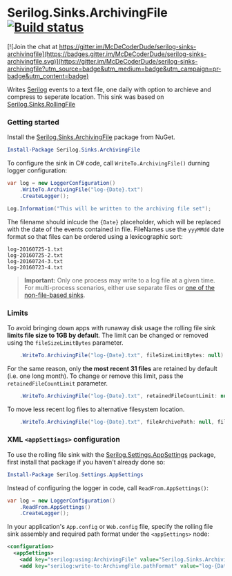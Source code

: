 # Serilog.Sinks.ArchivingFile [![Build status](https://ci.appveyor.com/api/projects/status/75r99ewehvpm2a3r?svg=true)](https://ci.appveyor.com/project/McDeCoderDude/serilog-sinks-archivingfile)

[![Join the chat at https://gitter.im/McDeCoderDude/serilog-sinks-archivingfile](https://badges.gitter.im/McDeCoderDude/serilog-sinks-archivingfile.svg)](https://gitter.im/McDeCoderDude/serilog-sinks-archivingfile?utm_source=badge&utm_medium=badge&utm_campaign=pr-badge&utm_content=badge)

Writes [Serilog](https://serilog.net) events to a text file, one daily with option to archieve and compress to seperate location. This sink was based on [Serilog.Sinks.RollingFile](https://github.com/serilog/serilog-sinks-rollingfile)

### Getting started

Install the [Serilog.Sinks.ArchivingFile](https://nuget.org/packages/serilog.sinks.archivingfile) package from NuGet. 

```powershell
Install-Package Serilog.Sinks.ArchivingFile
````

To configure the sink in C# code, call `WriteTo.ArchivingFile()` durning logger configuration:

```csharp
var log = new LoggerConfiguration()
    .WriteTo.ArchivingFile("log-{Date}.txt")
    .CreateLogger();

Log.Information("This will be written to the archiving file set");
```

The filename should inlcude the `{Date}` placeholder, which will be replaced with the date of the events contained in file. FileNames use the `yyyMMdd` date format so that files can be ordered using a lexicographic sort:
 
 ```
 log-20160725-1.txt
 log-20160725-2.txt
 log-20160724-3.txt
 log-20160723-4.txt
```

> **Important:** Only one process may write to a log file at a given time. For multi-process scenarios, either use separate files or [one of the non-file-based sinks](https://github.com/serilog/serilog/wiki/Provided-Sinks).

### Limits

To avoid bringing down apps with runaway disk usage the rolling file sink **limits file size to 1GB by default**. The limit can be changed or removed using the `fileSizeLimitBytes` parameter.

```csharp
    .WriteTo.ArchivingFile("log-{Date}.txt", fileSizeLimitBytes: null)
```

For the same reason, only **the most recent 31 files** are retained by default (i.e. one long month). To change or remove this limit, pass the `retainedFileCountLimit` parameter.

```csharp
    .WriteTo.ArchivingFile("log-{Date}.txt", retainedFileCountLimit: null)
```
To move less recent log files to alternative filesystem location.

```csharp
    .WriteTo.ArchivingFile("log-{Date}.txt", fileArchivePath: null, fileArchiveStartCount: null, fileArchiveCompress: false)
```

### XML `<appSettings>` configuration

To use the rolling file sink with the [Serilog.Settings.AppSettings](https://github.com/serilog/serilog-settings-appsettings) package, first install that package if you haven't already done so:

```powershell
Install-Package Serilog.Settings.AppSettings
```

Instead of configuring the logger in code, call `ReadFrom.AppSettings()`:

```csharp
var log = new LoggerConfiguration()
    .ReadFrom.AppSettings()
    .CreateLogger();
```
In your application's `App.config` or `Web.config` file, specify the rolling file sink assembly and required path format under the `<appSettings>` node:

```xml
<configuration>
  <appSettings>
    <add key="serilog:using:ArchivingFile" value="Serilog.Sinks.ArchivingFile" />
    <add key="serilog:write-to:ArchivngFile.pathFormat" value="log-{Date}.txt" />
```
